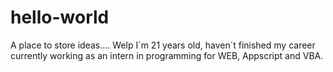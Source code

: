# hello-world
A place to store ideas....
Welp I´m 21 years old, haven´t finished my career currently working as an intern in programming for WEB, Appscript and VBA.


